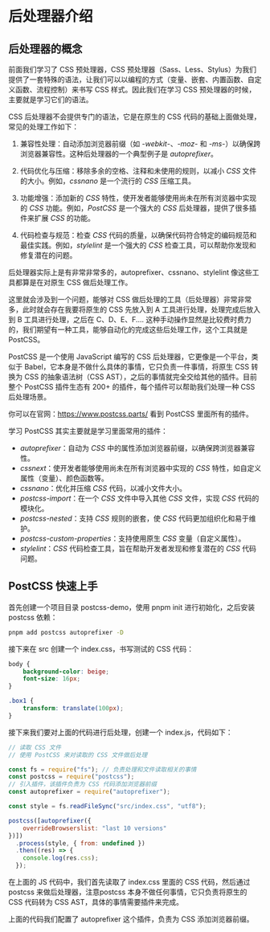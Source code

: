 # 后处理器介绍



## 后处理器的概念

前面我们学习了 CSS 预处理器，CSS 预处理器（Sass、Less、Stylus）为我们提供了一套特殊的语法，让我们可以以编程的方式（变量、嵌套、内置函数、自定义函数、流程控制）来书写 CSS 样式。因此我们在学习 CSS 预处理器的时候，主要就是学习它们的语法。

CSS 后处理器不会提供专门的语法，它是在原生的 CSS 代码的基础上面做处理，常见的处理工作如下：

1. 兼容性处理：自动添加浏览器前缀（如 -*webkit*-、-*moz*- 和 -*ms*-）以确保跨浏览器兼容性。这种后处理器的一个典型例子是 *autoprefixer*。

2. 代码优化与压缩：移除多余的空格、注释和未使用的规则，以减小 *CSS* 文件的大小。例如，*cssnano* 是一个流行的 *CSS* 压缩工具。

3. 功能增强：添加新的 *CSS* 特性，使开发者能够使用尚未在所有浏览器中实现的 *CSS* 功能。例如，*PostCSS* 是一个强大的 *CSS* 后处理器，提供了很多插件来扩展 *CSS* 的功能。

4. 代码检查与规范：检查 *CSS* 代码的质量，以确保代码符合特定的编码规范和最佳实践。例如，*stylelint* 是一个强大的 *CSS* 检查工具，可以帮助你发现和修复潜在的问题。

后处理器实际上是有非常非常多的，autoprefixer、cssnano、stylelint 像这些工具都算是在对原生 CSS 做后处理工作。

这里就会涉及到一个问题，能够对 CSS 做后处理的工具（后处理器）非常非常多，此时就会存在我要将原生的 CSS 先放入到 A 工具进行处理，处理完成后放入到 B 工具进行处理，之后在 C、D、E、F.... 这种手动操作显然是比较费时费力的，我们期望有一种工具，能够自动化的完成这些后处理工作，这个工具就是 PostCSS。



PostCSS 是一个使用 JavaScript 编写的 CSS 后处理器，它更像是一个平台，类似于 Babel，它本身是不做什么具体的事情，它只负责一件事情，将原生 CSS 转换为 CSS 的抽象语法树（CSS AST），之后的事情就完全交给其他的插件。目前整个 PostCSS 插件生态有 200+ 的插件，每个插件可以帮助我们处理一种 CSS 后处理场景。

你可以在官网：https://www.postcss.parts/ 看到 PostCSS 里面所有的插件。

学习 PostCSS 其实主要就是学习里面常用的插件：

- *autoprefixer*：自动为 *CSS* 中的属性添加浏览器前缀，以确保跨浏览器兼容性。
- *cssnext*：使开发者能够使用尚未在所有浏览器中实现的 *CSS* 特性，如自定义属性（变量）、颜色函数等。
- *cssnano*：优化并压缩 *CSS* 代码，以减小文件大小。
- *postcss-import*：在一个 *CSS* 文件中导入其他 *CSS* 文件，实现 *CSS* 代码的模块化。
- *postcss-nested*：支持 *CSS* 规则的嵌套，使 *CSS* 代码更加组织化和易于维护。
- *postcss-custom-properties*：支持使用原生 *CSS* 变量（自定义属性）。
- *stylelint*：*CSS* 代码检查工具，旨在帮助开发者发现和修复潜在的 *CSS* 代码问题。



## PostCSS 快速上手

首先创建一个项目目录 postcss-demo，使用 pnpm init 进行初始化，之后安装 postcss 依赖：

```bash
pnpm add postcss autoprefixer -D
```

接下来在 src 创建一个 index.css，书写测试的 CSS 代码：

```css
body {
    background-color: beige;
    font-size: 16px;
}

.box1 {
    transform: translate(100px);
}
```

接下来我们要对上面的代码进行后处理，创建一个 index.js，代码如下：

```js
// 读取 CSS 文件
// 使用 PostCSS 来对读取的 CSS 文件做后处理

const fs = require("fs"); // 负责处理和文件读取相关的事情
const postcss = require("postcss");
// 引入插件，该插件负责为 CSS 代码添加浏览器前缀
const autoprefixer = require("autoprefixer");

const style = fs.readFileSync("src/index.css", "utf8");

postcss([autoprefixer({
    overrideBrowserslist: "last 10 versions"
})])
  .process(style, { from: undefined })
  .then((res) => {
    console.log(res.css);
  });

```

在上面的 JS 代码中，我们首先读取了 index.css 里面的 CSS 代码，然后通过 postcss 来做后处理器，注意postcss 本身不做任何事情，它只负责将原生的 CSS 代码转为 CSS AST，具体的事情需要插件来完成。

上面的代码我们配置了 autoprefixer 这个插件，负责为 CSS 添加浏览器前缀。
